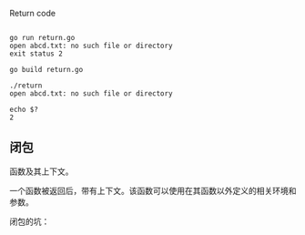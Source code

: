 



Return code

```shell

go run return.go
open abcd.txt: no such file or directory
exit status 2

go build return.go

./return
open abcd.txt: no such file or directory

echo $?
2
```



## 闭包

函数及其上下文。

一个函数被返回后，带有上下文。该函数可以使用在其函数以外定义的相关环境和参数。

闭包的坑：

